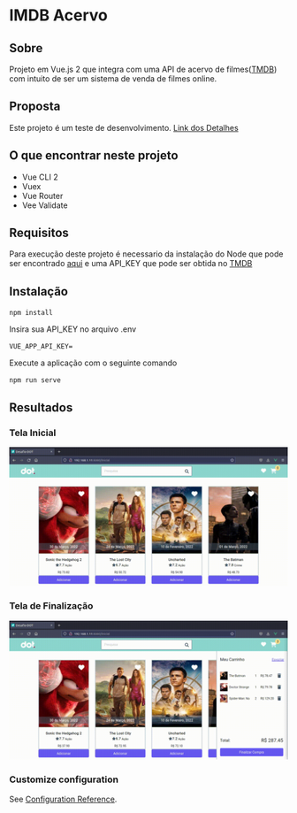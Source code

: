 # IMDB Acervo

## Sobre

Projeto em Vue.js 2 que integra com uma API de acervo de filmes([TMDB](https://developers.themoviedb.org/3/getting-started/introduction)) com intuito de ser um sistema de venda de filmes online.

## Proposta

Este projeto é um teste de desenvolvimento.
[Link dos Detalhes](https://docs.google.com/document/d/1UF7uFuOgr8CQCmArq7n9q7A0fePZ1C_KRWvJbxbfhWQ/edit)

## O que encontrar neste projeto

* Vue CLI 2
* Vuex 
* Vue Router
* Vee Validate

## Requisitos

Para execução deste projeto é necessario da instalação do Node que pode ser encontrado [aqui](https://nodejs.org/en/) e uma API_KEY que pode ser obtida no [TMDB](https://developers.themoviedb.org/3/getting-started/introduction)
## Instalação
```
npm install
```

Insira sua API_KEY no arquivo .env
```
VUE_APP_API_KEY=
```

Execute a aplicação com o seguinte comando
```
npm run serve
```


## Resultados

### Tela Inicial
![TelaInicial](/public/readme/tela-inicial.gif)

### Tela de Finalização
![TelaFinalizacao](/public/readme/tela-finalizar.gif)

### Customize configuration
See [Configuration Reference](https://cli.vuejs.org/config/).
